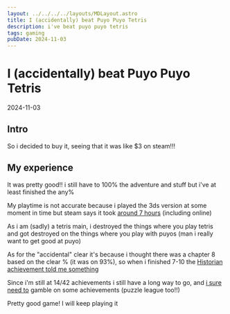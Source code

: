 ```yaml
---
layout: ../../../../layouts/MDLayout.astro
title: I (accidentally) beat Puyo Puyo Tetris
description: i've beat puyo puyo tetris
tags: gaming
pubDate: 2024-11-03
---
```


# I (accidentally) beat Puyo Puyo Tetris
2024-11-03
## Intro
So i decided to buy it, seeing that it was like $3 on steam!!!

## My experience

It was pretty good!! i still have to 100% the adventure and stuff but i've at least finished the any%

My playtime is not accurate because i played the 3ds version at some moment in time but steam says it took [around 7 hours](/assets/blog/ppt-1/steam-playtime.png) (including online)

As i am (sadly) a tetris main, i destroyed the things where you play tetris and got destroyed on the things where you play with puyos (man i really want to get good at puyo)

As for the "accidental" clear it's because i thought there was a chapter 8 based on the clear % (it was on 93%), so when i finished 7-10 the [Historian achievement told me something](/assets/blog/ppt-1/stream-chat.png)

Since i'm still at 14/42 achievements i still have a long way to go, and [i sure](/assets/blog/ppt-1/steam-cleaner.png) [need to](/assets/blog/ppt-1/steam-chain.png) gamble on some achievements (puzzle league too!!)

Pretty good game! I will keep playing it